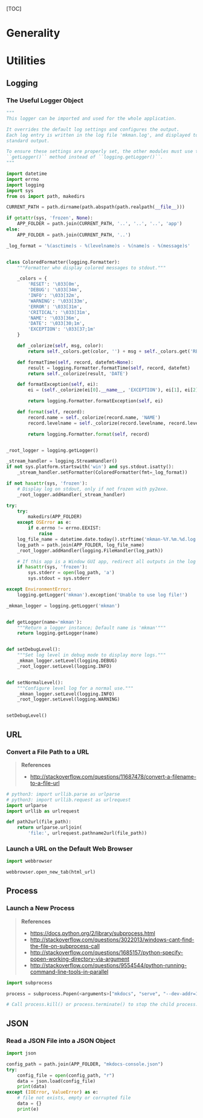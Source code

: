 [TOC]

# Generality
# Utilities

## Logging
### The Useful Logger Object

```python
"""
This logger can be imported and used for the whole application.

It overrides the default log settings and configures the output.
Each log entry is written in the log file 'mkman.log', and displayed to the
standard output.

To ensure these settings are properly set, the other modules must use the local
``getLogger()`` method instead of ``logging.getLogger()``.
"""

import datetime
import errno
import logging
import sys
from os import path, makedirs

CURRENT_PATH = path.dirname(path.abspath(path.realpath(__file__)))

if getattr(sys, 'frozen', None):
    APP_FOLDER = path.join(CURRENT_PATH, '..', '..', '..', 'app')
else:
    APP_FOLDER = path.join(CURRENT_PATH, '..')

_log_format = '%(asctime)s - %(levelname)s - %(name)s - %(message)s'


class ColoredFormatter(logging.Formatter):
    """Formatter who display colored messages to stdout."""

    _colors = {
        'RESET': '\033[0m',
        'DEBUG': '\033[34m',
        'INFO': '\033[32m',
        'WARNING': '\033[33m',
        'ERROR': '\033[31m',
        'CRITICAL': '\033[31m',
        'NAME': '\033[36m',
        'DATE': '\033[30;1m',
        'EXCEPTION': '\033[37;1m'
    }

    def _colorize(self, msg, color):
        return self._colors.get(color, '') + msg + self._colors.get('RESET')

    def formatTime(self, record, datefmt=None):
        result = logging.Formatter.formatTime(self, record, datefmt)
        return self._colorize(result, 'DATE')

    def formatException(self, ei):
        ei = (self._colorize(ei[0].__name__, 'EXCEPTION'), ei[1], ei[2])

        return logging.Formatter.formatException(self, ei)

    def format(self, record):
        record.name = self._colorize(record.name, 'NAME')
        record.levelname = self._colorize(record.levelname, record.levelname)

        return logging.Formatter.format(self, record)


_root_logger = logging.getLogger()

_stream_handler = logging.StreamHandler()
if not sys.platform.startswith('win') and sys.stdout.isatty():
    _stream_handler.setFormatter(ColoredFormatter(fmt=_log_format))

if not hasattr(sys, 'frozen'):
    # Display log on stdout, only if not frozen with py2exe.
    _root_logger.addHandler(_stream_handler)

try:
    try:
        makedirs(APP_FOLDER)
    except OSError as e:
        if e.errno != errno.EEXIST:
            raise
    log_file_name = datetime.date.today().strftime('mkman-%Y.%m.%d.log')
    log_path = path.join(APP_FOLDER, log_file_name)
    _root_logger.addHandler(logging.FileHandler(log_path))

    # If this app is a Window GUI app, redirect all outputs in the log file.
    if hasattr(sys, 'frozen'):
        sys.stderr = open(log_path, 'a')
        sys.stdout = sys.stderr

except EnvironmentError:
    logging.getLogger('mkman').exception('Unable to use log file!')

_mkman_logger = logging.getLogger('mkman')


def getLogger(name='mkman'):
    """Return a logger instance; Default name is 'mkman'"""
    return logging.getLogger(name)


def setDebugLevel():
    """Set log level in debug mode to display more logs."""
    _mkman_logger.setLevel(logging.DEBUG)
    _root_logger.setLevel(logging.INFO)


def setNormalLevel():
    """Configure level log for a normal use."""
    _mkman_logger.setLevel(logging.INFO)
    _root_logger.setLevel(logging.WARNING)


setDebugLevel()

```

## URL
### Convert a File Path to a URL

> **References**
>
> - http://stackoverflow.com/questions/11687478/convert-a-filename-to-a-file-url

```python
# python3: import urllib.parse as urlparse
# python3: import urllib.request as urlrequest
import urlparse
import urllib as urlrequest

def path2url(file_path):
    return urlparse.urljoin(
        'file:', urlrequest.pathname2url(file_path))
```

### Launch a URL on the Default Web Browser

```python
import webbrowser

webbrowser.open_new_tab(html_url)
```

## Process
### Launch a New Process

> **References**
> 
> - https://docs.python.org/2/library/subprocess.html
> - http://stackoverflow.com/questions/3022013/windows-cant-find-the-file-on-subprocess-call
> - http://stackoverflow.com/questions/1685157/python-specify-popen-working-directory-via-argument
> - http://stackoverflow.com/questions/9554544/python-running-command-line-tools-in-parallel

```python
import subprocess

process = subprocess.Popen(<arguments>["mkdocs", "serve", "--dev-addr=127.0.0.1:1881"], cwd=<working_directory>, shell=<True/False>)

# Call process.kill() or process.terminate() to stop the child process.
```

## JSON
### Read a JSON File into a JSON Object

```python
import json

config_path = path.join(APP_FOLDER, "mkdocs-console.json")
try:
	config_file = open(config_path, "r")
    data = json.load(config_file)
    print(data)
except (IOError, ValueError) as e:
	# file not exists, empty or corrupted file
	data = {}
	print(e)
```
